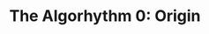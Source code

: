 ---
layout: legacy-playlist
title: "The Algorhythm 0: Origin"
startDate: 2007
endDate: 2009
songs: [
    instrumental1-elevator,
    instrumental2-reversed,
    instrumental3-elevator-and-reversed,
    instrumental5-ambience,
    instrumental6-rnb,
    instrumental7-swaggucci,
    instrumental7,
    instrumental8,
    instrumental9-ballet,
    instrumental10-flurp,
    instrumental11-zerp,
    instrumental12-prototype,
    instrumental12a-prototype,
    instrumentalcompilation1,
    instrumentalcompilation2,
    instrumentalcompilation3,
    instrumentalcompilation3a,
    instrumentalcompilation3b,
    instrumentalcompilation4,
    instrumentalcompilation4a,
    instrumentalcompilation4b,
]
---